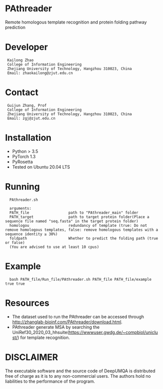 # PAthreader
  Remote homologous template recognition and protein folding pathway prediction

# Developer
```
 Kailong Zhao
 College of Information Engineering
 Zhejiang University of Technology, Hangzhou 310023, China
 Email: zhaokailong@zjut.edu.cn
```

# Contact
```
 Guijun Zhang, Prof
 College of Information Engineering
 Zhejiang University of Technology, Hangzhou 310023, China
 Email: zgj@zjut.edu.cn
```

# Installation
- Python > 3.5
- PyTorch 1.3
- PyRosetta
- Tested on Ubuntu 20.04 LTS


# Running
```
  PAthreader.sh 

  arguments:
  PATH_file                  path to "PAthreader_main" folder
  PATH_target                path to target protein folder(Place a sequence file named "seq.fasta" in the target protein folder)
  homologou                  redundancy of template (true: Do not remove homologous templates, false: remove homologous templates with a sequence identity ≥ 30%)
  foldpath                   Whether to predict the folding path (true or false)
  (You are advised to use at least 10 cpus)
```
  
# Example
```
  bash PATH_file/Run_file/PAthreader.sh PATH_file PATH_file/example true true
```

# Resources
- The dataset used to run the PAthreader can be accessed through http://zhanglab-bioinf.com/PAthreader/download.html.
- PAthreader generate MSA by searching the UniRef30_2020_03_hhsuite(https://wwwuser.gwdg.de/~compbiol/uniclust/) for template recognition.
  

# DISCLAIMER
  The executable software and the source code of DeepUMQA is distributed free of charge as it is to any non-commercial users. The authors hold no liabilities to the     performance of the program.
